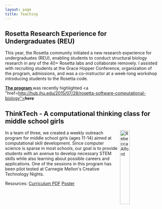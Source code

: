 ```yaml
---
layout: page
title: Teaching
---
```


## Rosetta Research Experience for Undergraduates (REU)

This year, the Rosetta community initiated a new research experience for undergraduates (REU), enabling students to conduct structural biology research in any of the 40+ Rosetta labs and collaborate removely. I assisted with recruiting students at the Grace Hopper Conference, organization of the program, admissions, and was a co-instructor at a week-long workshop introducing students to the Rosetta code. 

<a href="https://www.rosettacommons.org/about/intern"><b>The program </b></a>was recently highlighted <a "href=http://hub.jhu.edu/2015/07/28/rosetta-software-computational-biology"><b>here</b></a>

## ThinkTech - A computational thinking class for middle school girls

<img src="{{ site.baseurl }}public/think_tech_logo.png"
style="float: right" alt="RebeccaAlford" width="25%"/>

In a team of three, we created a weekly outreach program for middle school girls (ages 11-14) aimed at computational skill development. Since computer science is sparse in most schools, our goal is to provide students with an avenue to develop necessary STEM skills while also learning about possible careers and applications. One of the sessions in this program has been pilot tested at Carnegie Mellon's Creative Technology Nights. 

Resources: <a href="{{ site.baseurl }}public/Alford_Kornilova_Huynh_ThinkTech.pdf">Curriculum PDF</a> <a href="{{ site.baseurl }}public/Alford_Kornilova_Huynh_Poster.pdf">Poster</a>


